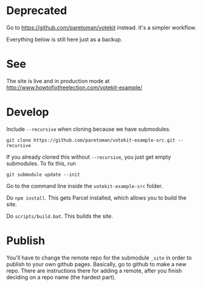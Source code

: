 # Deprecated

Go to https://github.com/paretoman/votekit instead. It's a simpler workflow.

Everything below is still here just as a backup.

# See

The site is live and in production mode at http://www.howtofixtheelection.com/votekit-example/


# Develop

Include `--recursive` when cloning because we have submodules.
```
git clone https://github.com/paretoman/votekit-example-src.git --recursive
```

If you already cloned this without `--recursive`, you just get empty submodules. To fix this, run
```
git submodule update --init
```
Go to the command line inside the `votekit-example-src` folder.

Do `npm install`. This gets Parcel installed, which allows you to build the site.

Do `scripts/build.bat`. This builds the site.

# Publish

You'll have to change the remote repo for the submodule `_site` in order to publish to your own github pages. Basically, go to github to make a new repo. There are instructions there for adding a remote, after you finish deciding on a repo name (the hardest part).

